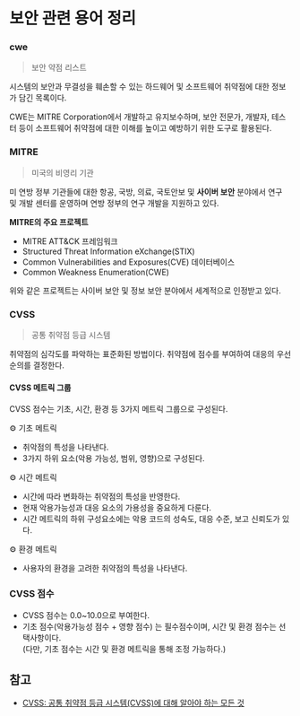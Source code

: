 # 보안 관련 용어 정리

### cwe

> 보안 약점 리스트

시스템의 보안과 무결성을 훼손할 수 있는 하드웨어 및 소프트웨어 취약점에 대한 정보가 담긴 목록이다.

CWE는 MITRE Corporation에서 개발하고 유지보수하며, 보안 전문가, 개발자, 테스터 등이 소프트웨어 취약점에 대한 이해를 높이고 예방하기 위한 도구로 활용된다.

### MITRE

> 미국의 비영리 기관

미 연방 정부 기관들에 대한 항공, 국방, 의료, 국토안보 및 **사이버 보안** 분야에서 연구 및 개발 센터를 운영하며 연방 정부의 연구 개발을 지원하고 있다.

**MITRE의 주요 프로젝트**

- MITRE ATT&CK 프레임워크
- Structured Threat Information eXchange(STIX)
- Common Vulnerabilities and Exposures(CVE) 데이터베이스
- Common Weakness Enumeration(CWE)

위와 같은 프로젝트는 사이버 보안 및 정보 보안 분야에서 세계적으로 인정받고 있다.

### CVSS

> 공통 취약점 등급 시스템

취약점의 심각도를 파악하는 표준화된 방법이다. 취약점에 점수를 부여하여 대응의 우선순의를 결정한다.

#### CVSS 메트릭 그룹

CVSS 점수는 기초, 시간, 환경 등 3가지 메트릭 그룹으로 구성된다.

⚙️ 기초 메트릭

- 취악점의 특성을 나타낸다.
- 3가지 하위 요소(악용 가능성, 범위, 영향)으로 구성된다.

⚙️ 시간 메트릭

- 시간에 따라 변화하는 취약점의 특성을 반영한다.
- 현재 악용가능성과 대응 요소의 가용성을 중요하게 다룬다.
- 시간 메트릭의 하위 구성요소에는 악용 코드의 성숙도, 대응 수준, 보고 신뢰도가 있다.

⚙️ 환경 메트릭

- 사용자의 환경을 고려한 취약점의 특성을 나타낸다.

### CVSS 점수

- CVSS 점수는 0.0~10.0으로 부여한다.
- 기초 점수(악용가능성 점수 + 영향 점수) 는 필수점수이며, 시간 및 환경 점수는 선택사항이다. <br />
  (다만, 기초 점수는 시간 및 환경 메트릭을 통해 조정 가능하다.)

## 참고

- [CVSS: 공통 취약점 등급 시스템(CVSS)에 대해 알아야 하는 모든 것
  ](https://www.appsealing.com/kr/cvss-blog/)

